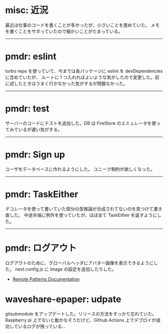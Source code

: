 # misc: 近況

最近は仕事のコードを書くことが多かったが、小さいことを進めていた。
メモを書くことをサボっていたので細かいことがたまっている。

---

# pmdr: eslint

turbo repo を使っていて、今までは各パッケージに eslint を devDependencies に含めていたが、
ルートに 1 つ入れればよいような気がしたので変更した。前に試したときはうまく行かなかった気がするが問題なかった。

---

# pmdr: test

サーバーのコードにテストを追加した。DB は FireStore のエミュレータを使ってみているが遅い気がする。

---

# pmdr: Sign up

ユーザをデータベースに作れるようにした。
ユニーク制約が欲しくなった。

---

# pmdr: TaskEither

デコレータを使って書いていた部分の型推論が合成されてないのを見つけて書き直した。
中途半端に例外を使っていたが、ほぼ全て TaskEither を返すようにした。

---

# pmdr: ログアウト

ログアウトのために、グローバルヘッダにアバター画像を表示できるようにした。
next.config.js に image の設定を追加したりした。

- [Remote Patterns Documentation](https://nextjs.org/docs/messages/next-image-unconfigured-host)

# waveshare-epaper: udpate

gitsubmodule をアップデートした。リリースの方法をすっかり忘れていた。
Raspberry pi 上でないと動かなそうだけど、Github Actions 上でデプロイが成功しているログが残っている…

